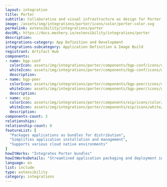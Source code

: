 ```yaml
---
layout: integration
title: Porter
subtitle: Collaborative and visual infrastructure as design for Porter
image: /assets/img/integrations/porter/icons/color/porter-color.svg
permalink: extensibility/integrations/porter
docURL: https://docs.meshery.io/extensibility/integrations/porter
description: 
integrations-category: App Definition and Development
integrations-subcategory: Application Definition & Image Build
registrant: Artifact Hub
components: 
- name: bgp-conf
  colorIcon: assets/img/integrations/porter/components/bgp-conf/icons/color/bgp-conf-color.svg
  whiteIcon: assets/img/integrations/porter/components/bgp-conf/icons/white/bgp-conf-white.svg
  description: 
- name: bgp-peer
  colorIcon: assets/img/integrations/porter/components/bgp-peer/icons/color/bgp-peer-color.svg
  whiteIcon: assets/img/integrations/porter/components/bgp-peer/icons/white/bgp-peer-white.svg
  description: 
- name: eip
  colorIcon: assets/img/integrations/porter/components/eip/icons/color/eip-color.svg
  whiteIcon: assets/img/integrations/porter/components/eip/icons/white/eip-white.svg
  description: 
components-count: 3
relationships: 
relationship-count: 0
featureList: [
  "Packages applications as bundles for distribution",
  "Simplifies application installation and management",
  "Supports various cloud native environments"
]
howItWorks: "Integrates Porter bundles"
howItWorksDetails: "Streamlined application packaging and deployment in Kubernetes"
language: en
list: include
type: extensibility
category: integrations
---
```

